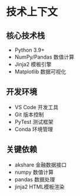 # 技术上下文

## 核心技术栈
- Python 3.9+
- NumPy/Pandas 数值计算
- Jinja2 模板引擎
- Matplotlib 数据可视化

## 开发环境
- VS Code 开发工具
- Git 版本控制
- PyTest 测试框架
- Conda 环境管理

## 关键依赖
- akshare 金融数据接口
- numpy 数值计算
- pandas 数据处理
- jinja2 HTML模板渲染
